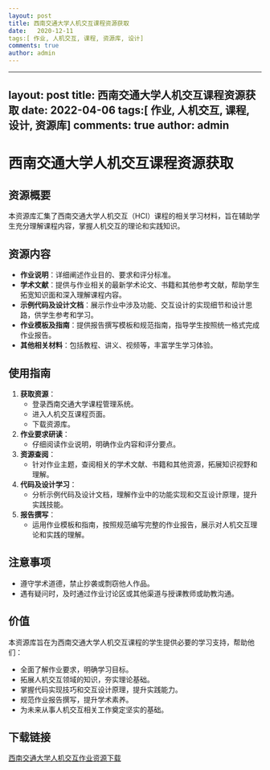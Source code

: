 ```yaml
---
layout: post
title: 西南交通大学人机交互课程资源获取
date:   2020-12-11
tags:[ 作业, 人机交互, 课程, 资源库, 设计]
comments: true
author: admin
---
```

---
layout: post
title: 西南交通大学人机交互课程资源获取
date:   2022-04-06
tags:[ 作业, 人机交互, 课程, 设计, 资源库]
comments: true
author: admin
---
# 西南交通大学人机交互课程资源获取

## 资源概要

本资源库汇集了西南交通大学人机交互（HCI）课程的相关学习材料，旨在辅助学生充分理解课程内容，掌握人机交互的理论和实践知识。

## 资源内容

- **作业说明**：详细阐述作业目的、要求和评分标准。
- **学术文献**：提供与作业相关的最新学术论文、书籍和其他参考文献，帮助学生拓宽知识面和深入理解课程内容。
- **示例代码及设计文档**：展示作业中涉及功能、交互设计的实现细节和设计思路，供学生参考和学习。
- **作业模板及指南**：提供报告撰写模板和规范指南，指导学生按照统一格式完成作业报告。
- **其他相关材料**：包括教程、讲义、视频等，丰富学生学习体验。

## 使用指南

1. **获取资源**：
   - 登录西南交通大学课程管理系统。
   - 进入人机交互课程页面。
   - 下载资源库。
2. **作业要求研读**：
   - 仔细阅读作业说明，明确作业内容和评分要点。
3. **资源查阅**：
   - 针对作业主题，查阅相关的学术文献、书籍和其他资源，拓展知识视野和理解。
4. **代码及设计学习**：
   - 分析示例代码及设计文档，理解作业中的功能实现和交互设计原理，提升实践技能。
5. **报告撰写**：
   - 运用作业模板和指南，按照规范编写完整的作业报告，展示对人机交互理论和实践的理解。

## 注意事项

- 遵守学术道德，禁止抄袭或剽窃他人作品。
- 遇有疑问时，及时通过作业讨论区或其他渠道与授课教师或助教沟通。

## 价值

本资源库旨在为西南交通大学人机交互课程的学生提供必要的学习支持，帮助他们：

- 全面了解作业要求，明确学习目标。
- 拓展人机交互领域的知识，夯实理论基础。
- 掌握代码实现技巧和交互设计原理，提升实践能力。
- 规范作业报告撰写，提升学术素养。
- 为未来从事人机交互相关工作奠定坚实的基础。

## 下载链接

[西南交通大学人机交互作业资源下载](https://pan.quark.cn/s/ec6f22cf3600)